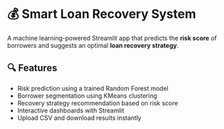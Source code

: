 # 💰 Smart Loan Recovery System

A machine learning-powered Streamlit app that predicts the **risk score** of borrowers and suggests an optimal **loan recovery strategy**.

## 🔍 Features
- Risk prediction using a trained Random Forest model
- Borrower segmentation using KMeans clustering
- Recovery strategy recommendation based on risk score
- Interactive dashboards with Streamlit
- Upload CSV and download results instantly

